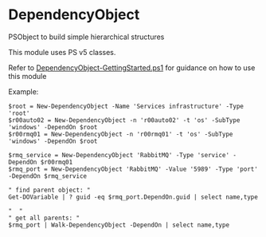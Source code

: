 
# DependencyObject
PSObject to build simple hierarchical structures

This module uses PS v5 classes.

Refer to [DependencyObject-GettingStarted.ps1](DependencyObject-GettingStarted.ps1) for guidance on how to use this module

Example: 

```
$root = New-DependencyObject -Name 'Services infrastructure' -Type 'root'
$r00auto02 = New-DependencyObject -n 'r00auto02' -t 'os' -SubType 'windows' -DependOn $root
$r00rmq01 = New-DependencyObject -n 'r00rmq01' -t 'os' -SubType 'windows' -DependOn $root

$rmq_service = New-DependencyObject 'RabbitMQ' -Type 'service' -DependOn $r00rmq01
$rmq_port = New-DependencyObject 'RabbitMQ' -Value '5989' -Type 'port' -DependOn $rmq_service

" find parent object: "
Get-DOVariable | ? guid -eq $rmq_port.DependOn.guid | select name,type

"  "
" get all parents: "
$rmq_port | Walk-DependencyObject -DependOn | select name,type
```
